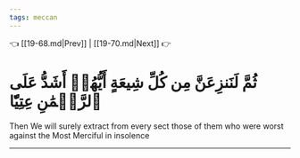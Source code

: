 ```yaml
---
tags: meccan
---
```


👈 [[19-68.md|Prev]] | [[19-70.md|Next]] 👉

# ثُمَّ لَنَنزِعَنَّ مِن كُلِّ شِيعَةٍ أَيُّهُمۡ أَشَدُّ عَلَى ٱلرَّحۡمَٰنِ عِتِيّٗا

Then We will surely extract from every sect those of them who were worst against the Most Merciful in insolence

---

